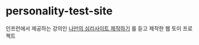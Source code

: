 # personality-test-site
인프런에서 제공하는 강의인 [나만의 심리사이트 제작하기](https://www.inflearn.com/course/%EC%8B%AC%EB%A6%AC%ED%85%8C%EC%8A%A4%ED%8A%B8-%EC%82%AC%EC%9D%B4%ED%8A%B8-%EC%A0%9C%EC%9E%91) 를 듣고 제작한 웹 토이 프로젝트
